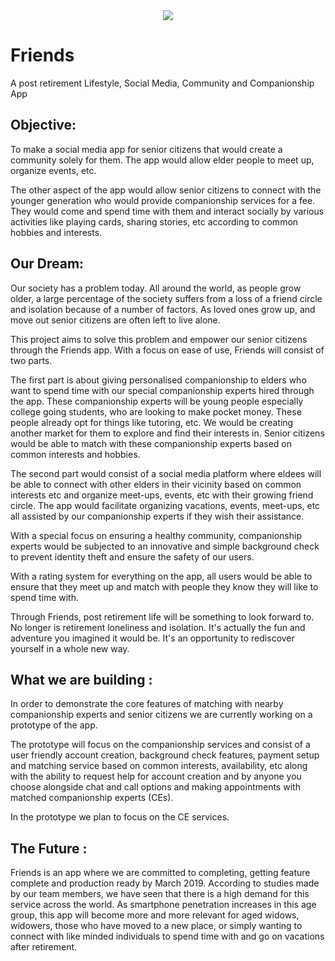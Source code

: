 <div align="center">
  <img src="https://imgur.com/TNlJ3Bu.png">
</div>


# Friends
A post retirement Lifestyle, Social Media, Community and Companionship App

## Objective:

To make a social media app for senior citizens that would create a community solely for them. The app would allow elder people to meet up, organize events, etc.

The other aspect of the app would allow senior citizens to connect with the younger generation who would provide companionship services for a fee. They would come and spend time with them and interact socially by various activities like playing cards, sharing stories, etc according to common hobbies and interests.

## Our Dream:

Our society has a problem today. All around the world, as people grow older, a large percentage of the society suffers from a loss of a friend circle and isolation because of a number of factors. As loved ones grow up, and move out senior citizens are often left to live alone.

This project aims to solve this problem and empower our senior citizens through the Friends app. With a focus on ease of use, Friends will consist of two parts.

The first part is about giving personalised companionship to elders who want to spend time with our special companionship experts hired through the app. These companionship experts will be young people especially college going students, who are looking to make pocket money. These people already opt for things like tutoring, etc. We would be creating another market for them to explore and find their interests in. Senior citizens would be able to match with these companionship experts based on common interests and hobbies.

The second part would consist of a social media platform where eldees will be able to connect with other elders in their vicinity based on common interests etc and organize meet-ups, events, etc with their growing friend circle. The app would facilitate organizing vacations, events, meet-ups, etc all assisted by our companionship experts if they wish their assistance.

With a special focus on ensuring a healthy community, companionship experts would be subjected to an innovative and simple background check to prevent identity theft and ensure the safety of our users.

With a rating system for everything on the app, all users would be able to ensure that they meet up and match with people they know they will like to spend time with.

Through Friends, post retirement life will be something to look forward to. No longer is retirement loneliness and isolation. It's actually the fun and adventure you imagined it would be. It's an opportunity to rediscover yourself in a whole new way.

## What we are building :

In order to demonstrate the core features of matching with nearby companionship experts and senior citizens we are currently working on a prototype of the app.

The prototype will focus on the companionship services and consist of a user friendly account creation, background check features, payment setup and matching service based on common interests, availability, etc along with the ability to request help for account creation and by anyone you choose alongside chat and call options and making appointments with matched companionship experts (CEs).

In the prototype we plan to focus on the CE services.

## The Future :

Friends is an app where we are committed to completing, getting feature complete and production ready by March 2019. According to studies made by our team members, we have seen that there is a high demand for this service across the world. As smartphone penetration increases in this age group, this app will become more and more relevant for aged widows, widowers, those who have moved to a new place, or simply wanting to connect with like minded individuals to spend time with and go on vacations after retirement.
